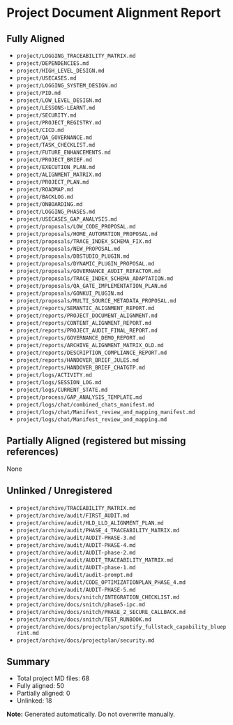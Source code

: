 # Project Document Alignment Report

## Fully Aligned

- `project/LOGGING_TRACEABILITY_MATRIX.md`
- `project/DEPENDENCIES.md`
- `project/HIGH_LEVEL_DESIGN.md`
- `project/USECASES.md`
- `project/LOGGING_SYSTEM_DESIGN.md`
- `project/PID.md`
- `project/LOW_LEVEL_DESIGN.md`
- `project/LESSONS-LEARNT.md`
- `project/SECURITY.md`
- `project/PROJECT_REGISTRY.md`
- `project/CICD.md`
- `project/QA_GOVERNANCE.md`
- `project/TASK_CHECKLIST.md`
- `project/FUTURE_ENHANCEMENTS.md`
- `project/PROJECT_BRIEF.md`
- `project/EXECUTION_PLAN.md`
- `project/ALIGNMENT_MATRIX.md`
- `project/PROJECT_PLAN.md`
- `project/ROADMAP.md`
- `project/BACKLOG.md`
- `project/ONBOARDING.md`
- `project/LOGGING_PHASES.md`
- `project/USECASES_GAP_ANALYSIS.md`
- `project/proposals/LOW_CODE_PROPOSAL.md`
- `project/proposals/HOME_AUTOMATION_PROPOSAL.md`
- `project/proposals/TRACE_INDEX_SCHEMA_FIX.md`
- `project/proposals/NEW_PROPOSAL.md`
- `project/proposals/DBSTUDIO_PLUGIN.md`
- `project/proposals/DYNAMIC_PLUGIN_PROPOSAL.md`
- `project/proposals/GOVERNANCE_AUDIT_REFACTOR.md`
- `project/proposals/TRACE_INDEX_SCHEMA_ADAPTATION.md`
- `project/proposals/QA_GATE_IMPLEMENTATION_PLAN.md`
- `project/proposals/GONKUI_PLUGIN.md`
- `project/proposals/MULTI_SOURCE_METADATA_PROPOSAL.md`
- `project/reports/SEMANTIC_ALIGNMENT_REPORT.md`
- `project/reports/PROJECT_DOCUMENT_ALIGNMENT.md`
- `project/reports/CONTENT_ALIGNMENT_REPORT.md`
- `project/reports/PROJECT_AUDIT_FINAL_REPORT.md`
- `project/reports/GOVERNANCE_DEMO_REPORT.md`
- `project/reports/ARCHIVE_ALIGNMENT_MATRIX_OLD.md`
- `project/reports/DESCRIPTION_COMPLIANCE_REPORT.md`
- `project/reports/HANDOVER_BRIEF_JULES.md`
- `project/reports/HANDOVER_BRIEF_CHATGTP.md`
- `project/logs/ACTIVITY.md`
- `project/logs/SESSION_LOG.md`
- `project/logs/CURRENT_STATE.md`
- `project/process/GAP_ANALYSIS_TEMPLATE.md`
- `project/logs/chat/combined_chats_manifest.md`
- `project/logs/chat/Manifest_review_and_mapping_manifest.md`
- `project/logs/chat/Manifest_review_and_mapping.md`

## Partially Aligned (registered but missing references)

None

## Unlinked / Unregistered

- `project/archive/TRACEABILITY_MATRIX.md`
- `project/archive/audit/FIRST_AUDIT.md`
- `project/archive/audit/HLD_LLD_ALIGNMENT_PLAN.md`
- `project/archive/audit/PHASE_4_TRACEABILITY_MATRIX.md`
- `project/archive/audit/AUDIT-PHASE-3.md`
- `project/archive/audit/AUDIT-PHASE-4.md`
- `project/archive/audit/AUDIT-phase-2.md`
- `project/archive/audit/AUDIT_TRACEABILITY_MATRIX.md`
- `project/archive/audit/AUDIT-phase-1.md`
- `project/archive/audit/audit-prompt.md`
- `project/archive/audit/CODE_OPTIMIZATIONPLAN_PHASE_4.md`
- `project/archive/audit/AUDIT-PHASE-5.md`
- `project/archive/docs/snitch/INTEGRATION_CHECKLIST.md`
- `project/archive/docs/snitch/phase5-ipc.md`
- `project/archive/docs/snitch/PHASE_2_SECURE_CALLBACK.md`
- `project/archive/docs/snitch/TEST_RUNBOOK.md`
- `project/archive/docs/projectplan/spotify_fullstack_capability_blueprint.md`
- `project/archive/docs/projectplan/security.md`

## Summary

- Total project MD files: 68
- Fully aligned: 50
- Partially aligned: 0
- Unlinked: 18

**Note:** Generated automatically. Do not overwrite manually.
